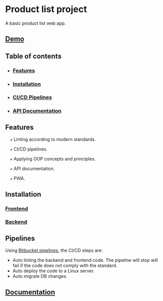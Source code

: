 # Product list project
A basic product list web app.

## [Demo](https://scandiweb.eyadroid.com)

## Table of contents
- ### [Features](#markdown-header-features_1)
- ### [Installation](#markdown-header-installation_1)
- ### [CI/CD Pipelines](#markdown-header-pipelines)
- ### [API Documentation](#markdown-header-documentation)

## Features
&nbsp;&nbsp;&nbsp;&nbsp;`✔️` Linting according to modern standards.

&nbsp;&nbsp;&nbsp;&nbsp;`✔️` CI/CD pipelines.

&nbsp;&nbsp;&nbsp;&nbsp;`✔️` Applying OOP concepts and principles.

&nbsp;&nbsp;&nbsp;&nbsp;`✔️` API documentation.

&nbsp;&nbsp;&nbsp;&nbsp;`✔️` PWA.

## Installation
### [Frontend](./frontend/README.md)
### [Backend](./backend/README.md)

## Pipelines
Using [Bitbucket pipelines](https://bitbucket.org/product/features/pipelines), the CI/CD steps are:

* Auto linting the backend and frontend code. The pipeline will stop will fail if the code does not comply with the standard.
* Auto deploy the code to a Linux server.
* Auto migrate DB changes.

## [Documentation](https://scandiweb.eyadroid.com/swagger)
